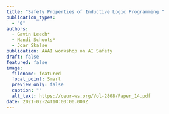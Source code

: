```yaml
---
title: "Safety Properties of Inductive Logic Programming "
publication_types:
  - "0"
authors:
  - Gavin Leech*
  - Nandi Schoots*
  - Joar Skalse
publication: AAAI workshop on AI Safety
draft: false
featured: false
image:
  filename: featured
  focal_point: Smart
  preview_only: false
  caption: ""
  alt_text: https://ceur-ws.org/Vol-2808/Paper_14.pdf
date: 2021-02-24T10:00:00.000Z
---
```

